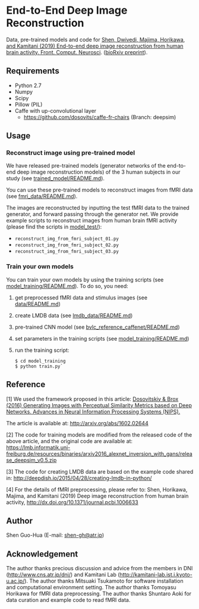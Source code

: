 # End-to-End Deep Image Reconstruction

Data, pre-trained models and code for [Shen, Dwivedi, Majima, Horikawa, and Kamitani (2019) End-to-end deep image reconstruction from human brain activity. Front. Comput. Neurosci](https://www.frontiersin.org/articles/10.3389/fncom.2019.00021/full). ([bioRxiv preprint](https://www.biorxiv.org/content/10.1101/272518v1)).

## Requirements

- Python 2.7
- Numpy 
- Scipy
- Pillow (PIL)
- Caffe with up-convolutional layer
    - https://github.com/dosovits/caffe-fr-chairs (Branch: deepsim)

## Usage

### Reconstruct image using pre-trained model

We have released pre-trained models (generator networks of the end-to-end deep image reconstruction models) of the 3 human subjects in our study (see [trained_model/README.md](trained_model/README.md)).

You can use these pre-trained models to reconstruct images from fMRI data (see [fmri_data/README.md](fmri_data/README.md)).

The images are reconstructed by inputting the test fMRI data to the trained generator, and forward passing through the generator net.
We provide example scripts to reconstruct images from human brain fMRI activity (please find the scripts in [model_test/](model_test/)):

- `reconstruct_img_from_fmri_subject_01.py`
- `reconstruct_img_from_fmri_subject_02.py`
- `reconstruct_img_from_fmri_subject_03.py`

### Train your own models

You can train your own models by using the training scripts (see [model_training/README.md](model_training/README.md)).
To do so, you need:

1. get preprocessed fMRI data and stimulus images (see [data/README.md](fmri_data/README.md))
2. create LMDB data (see [lmdb_data/README.md](lmdb_data/README.md)) 
3. pre-trained CNN model (see [bvlc_reference_caffenet/README.md](bvlc_reference_caffenet/README.md))
4. set parameters in the training scripts (see [model_training/README.md](model_training/README.md)) 
5. run the training script:

       $ cd model_training
       $ python train.py`

## Reference

[1] We used the framework proposed in this article: [Dosovitskiy & Brox (2016) Generating Images with Perceptual Similarity Metrics based on Deep Networks. Advances in Neural Information Processing Systems (NIPS).](http://lmb.informatik.uni-freiburg.de//Publications/2016/DB16c)

The article is available at: http://arxiv.org/abs/1602.02644

[2] The code for training models are modified from the released code of the above article, and the original code are available at: https://lmb.informatik.uni-freiburg.de/resources/binaries/arxiv2016_alexnet_inversion_with_gans/release_deepsim_v0.5.zip

[3] The code for creating LMDB data are based on the example code shared in: http://deepdish.io/2015/04/28/creating-lmdb-in-python/

[4] For the details of fMRI preprocessing, please refer to: Shen, Horikawa, Majima, and Kamitani (2019) Deep image reconstruction from human brain activity, http://dx.doi.org/10.1371/journal.pcbi.1006633

## Author

Shen Guo-Hua (E-mail: shen-gh@atr.jp)

## Acknowledgement

The author thanks precious discussion and advice from the members in DNI (http://www.cns.atr.jp/dni/) and Kamitani Lab (http://kamitani-lab.ist.i.kyoto-u.ac.jp/).
The author thanks Mitsuaki Tsukamoto for software installation and computational environment setting.
The author thanks Tomoyasu Horikawa for fMRI data preprocessing.
The author thanks Shuntaro Aoki for data curation and example code to read fMRI data.
